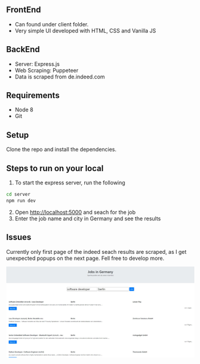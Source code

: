 ## FrontEnd
- Can found under client folder.
- Very simple UI developed with HTML, CSS and Vanilla JS 

## BackEnd

- Server: Express.js
- Web Scraping: Puppeteer 
- Data is scraped from de.indeed.com

## Requirements

* Node 8
* Git


## Setup

Clone the repo and install the dependencies.

## Steps to run on your local

1) To start the express server, run the following

```bash
cd server
npm run dev
```
2) Open [http://localhost:5000](http://localhost:3000) and seach for the job
3) Enter the job name and city in Germany and see the results



## Issues
Currently only first page of the indeed seach results are scraped, as I get unexpected popups on the next page.
Fell free to develop more.

<img src="assets/Screenshot_6.jpg"  alt="front_end" />





